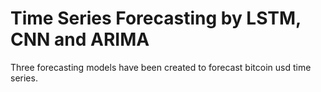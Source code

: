 # Time Series Forecasting by LSTM, CNN and ARIMA
Three forecasting models have been created to forecast bitcoin usd time series. 
